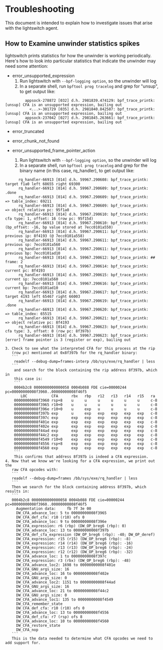 # Troubleshooting

This document is intended to explain how to investigate issues that arise with
the lightswitch agent.

## How to Examine unwinder statistics spikes

lightswitch prints statistics for how the unwinder is working periodically.
Here's how to look into particular statistics that indicate the unwinder
may need some attention:

* error_unsupported_expression
    1. Run lightswitch with `--bpf-logging option`, so the unwinder will log
    2. In a separate shell, run `bpftool prog tracelog` and grep for "unsup", to get output like:
```
         appsock-278872 [032] d.h. 2981839.474129: bpf_trace_printk: [unsup] CFA is an unsupported expression, bailing out
           <...>-301729 [035] d.h. 2981840.842587: bpf_trace_printk: [unsup] CFA is an unsupported expression, bailing out
         appsock-237042 [027] d.h. 2981845.263661: bpf_trace_printk: [unsup] CFA is an unsupported expression, bailing out
```

* error_truncated
* error_chunk_not_found

* error_unsupported_frame_pointer_action
    1. Run lightswitch with `--bpf-logging option`, so the unwinder will log
    2. In a separate shell, run `bpftool prog tracelog` and grep for the binary
       name (in this case, rq_handler), to get output like:
```
      rq_handler-66913 [014] d.h. 59967.290608: bpf_trace_printk: target f1a0 left 68655 right 69300
      rq_handler-66913 [014] d.h. 59967.290609: bpf_trace_printk:       .done
      rq_handler-66913 [014] d.h. 59967.290609: bpf_trace_printk:       => table_index: 69211
      rq_handler-66913 [014] d.h. 59967.290609: bpf_trace_printk:       => object relative pc: 95f1a0
      rq_handler-66913 [014] d.h. 59967.290610: bpf_trace_printk:       cfa type: 1, offset: 16 (row pc: 95f15d)
      rq_handler-66913 [014] d.h. 59967.290610: bpf_trace_printk:       (bp_offset: -16, bp value stored at 7ecc0101a550)
      rq_handler-66913 [014] d.h. 59967.290611: bpf_trace_printk:       previous ip: 8f4193 (@ 7ecc0101a558)
      rq_handler-66913 [014] d.h. 59967.290611: bpf_trace_printk:       previous sp: 7ecc0101a560
      rq_handler-66913 [014] d.h. 59967.290611: bpf_trace_printk:       previous bp: 7ecc0101ad10
      rq_handler-66913 [014] d.h. 59967.290612: bpf_trace_printk: ## frame: 2
      rq_handler-66913 [014] d.h. 59967.290614: bpf_trace_printk:       current pc: 8f4193
      rq_handler-66913 [014] d.h. 59967.290615: bpf_trace_printk:       current sp: 7ecc0101a560
      rq_handler-66913 [014] d.h. 59967.290616: bpf_trace_printk:       current bp: 7ecc0101ad10
      rq_handler-66913 [014] d.h. 59967.290617: bpf_trace_printk: target 4193 left 65467 right 66003
      rq_handler-66913 [014] d.h. 59967.290619: bpf_trace_printk:       .done
      rq_handler-66913 [014] d.h. 59967.290620: bpf_trace_printk:       => table_index: 65515
      rq_handler-66913 [014] d.h. 59967.290621: bpf_trace_printk:       => object relative pc: 8f4193
      rq_handler-66913 [014] d.h. 59967.290623: bpf_trace_printk:       cfa type: 3, offset: 0 (row pc: 8f397b)
      rq_handler-66913 [014] d.h. 59967.290623: bpf_trace_printk:       [error] frame pointer is 3 (register or exp), bailing out
```
    3. Check to see what the interpreted CFA for this process at the rip
       (row pc) mentioned at 0x8f397b for the rq_handler binary:
       ```
        readelf --debug-dump=frames-interp /bb/sys/exe/rq_handler | less
       ```
        and search for the block containing the rip address 8f397b, which in
        this case is:
        ```
        0004b2c8 0000000000000058 0004b088 FDE cie=00000244 pc=00000000008f3960..00000000008f46f5
           LOC           CFA      rbx   rbp   r12   r13   r14   r15   ra
        00000000008f3960 rsp+8    u     u     u     u     u     u     c-8
        00000000008f3965 r10+0    u     u     u     u     u     u     c-8
        00000000008f396e r10+0    u     exp   u     u     u     u     c-8
        00000000008f397b exp      u     exp   exp   exp   exp   exp   c-8
        00000000008f397c exp      exp   exp   exp   exp   exp   exp   c-8
        00000000008f401e exp      exp   exp   exp   exp   exp   exp   c-8
        00000000008f402e exp      exp   exp   exp   exp   exp   exp   c-8
        00000000008f44ad exp      exp   exp   exp   exp   exp   exp   c-8
        00000000008f44c2 exp      exp   exp   exp   exp   exp   exp   c-8
        00000000008f4549 r10+0    exp   exp   exp   exp   exp   exp   c-8
        00000000008f4556 rsp+8    exp   exp   exp   exp   exp   exp   c-8
        00000000008f4560 exp      exp   exp   exp   exp   exp   exp   c-8
        ```
        This confirms that address 8f397b is indeed a CFA expression.
    4. Now that we know we're looking for a CFA expression, we print out the
       raw CFA opcodes with:
       ```
       readelf --debug-dump=frames /bb/sys/exe/rq_handler | less
       ```
       Then we search for the block containing address 8f397b, which results in:
       ```
       0004b2c8 0000000000000058 0004b088 FDE cie=00000244 pc=00000000008f3960..00000000008f46f5
         Augmentation data:     fb 7f 3e 00
         DW_CFA_advance_loc: 5 to 00000000008f3965
         DW_CFA_def_cfa: r10 (r10) ofs 0
         DW_CFA_advance_loc: 9 to 00000000008f396e
         DW_CFA_expression: r6 (rbp) (DW_OP_breg6 (rbp): 0)
         DW_CFA_advance_loc: 13 to 00000000008f397b
         DW_CFA_def_cfa_expression (DW_OP_breg6 (rbp): -40; DW_OP_deref)
         DW_CFA_expression: r15 (r15) (DW_OP_breg6 (rbp): -8)
         DW_CFA_expression: r14 (r14) (DW_OP_breg6 (rbp): -16)
         DW_CFA_expression: r13 (r13) (DW_OP_breg6 (rbp): -24)
         DW_CFA_expression: r12 (r12) (DW_OP_breg6 (rbp): -32)
         DW_CFA_advance_loc: 1 to 00000000008f397c
         DW_CFA_expression: r3 (rbx) (DW_OP_breg6 (rbp): -48)
         DW_CFA_advance_loc2: 1698 to 00000000008f401e
         DW_CFA_GNU_args_size: 16
         DW_CFA_advance_loc: 16 to 00000000008f402e
         DW_CFA_GNU_args_size: 0
         DW_CFA_advance_loc2: 1151 to 00000000008f44ad
         DW_CFA_GNU_args_size: 16
         DW_CFA_advance_loc: 21 to 00000000008f44c2
         DW_CFA_GNU_args_size: 0
         DW_CFA_advance_loc1: 135 to 00000000008f4549
         DW_CFA_remember_state
         DW_CFA_def_cfa: r10 (r10) ofs 0
         DW_CFA_advance_loc: 13 to 00000000008f4556
         DW_CFA_def_cfa: r7 (rsp) ofs 8
         DW_CFA_advance_loc: 10 to 00000000008f4560
         DW_CFA_restore_state
         DW_CFA_nop
       ```
       This is the data needed to determine what CFA opcodes we need to add support for.
